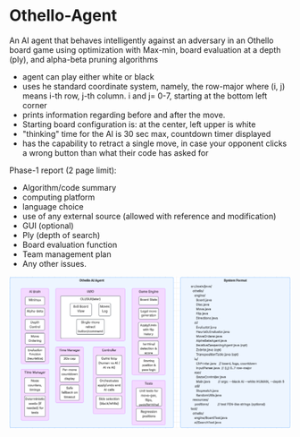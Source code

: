 # Othello-Agent
An AI agent that behaves intelligently against an adversary in an Othello board game using optimization with Max-min, board evaluation at a depth (ply), and alpha-beta pruning algorithms
- agent can play either white or black
- uses he standard coordinate system, namely, the row-major where (i, j) means i-th row, j-th column. i and j= 0-7, starting at the bottom left corner
- prints information regarding before and after the move.
- Starting board configuration is: at the center, left upper is white
- "thinking" time for the AI is 30 sec max, countdown timer displayed
- has the capability to retract a single move, in case your opponent clicks a wrong button than what their code has asked for

Phase-1 report (2 page limit): 
- Algorithm/code summary
- computing platform
- language choice
- use of any external source (allowed with reference and modification)
- GUI (optional)
- Ply (depth of search)
- Board evaluation function
- Team management plan
- Any other issues.
  
![System Plan](system-plan.png)


